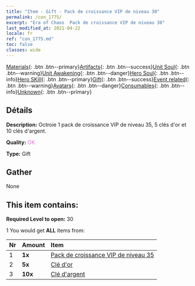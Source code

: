 ```yaml
---
title: "Item - Gift - Pack de croissance VIP de niveau 30"
permalink: /con_1775/
excerpt: "Era of Chaos  Pack de croissance VIP de niveau 30"
last_modified_at: 2021-04-22
locale: fr
ref: "con_1775.md"
toc: false
classes: wide
---
```

 [Materials](/ItemsFR/){: .btn .btn--primary}[Artifacts](/ItemsFR/Artifacts/){: .btn .btn--success}[Unit Soul](/ItemsFR/UnitSoul/){: .btn .btn--warning}[Unit Awakening](/ItemsFR/UnitAwakening/){: .btn .btn--danger}[Hero Soul](/ItemsFR/HeroSoul/){: .btn .btn--info}[Hero SKill](/ItemsFR/HeroSkill/){: .btn .btn--primary}[Gift](/ItemsFR/Gift/){: .btn .btn--success}[Event related](/ItemsFR/Events/){: .btn .btn--warning}[Avatars](/ItemsFR/Avatars/){: .btn .btn--danger}[Consumables](/ItemsFR/Consumables/){: .btn .btn--info}[Unknown](/ItemsFR/Unknown/){: .btn .btn--primary}

## Détails
 **Description:** Octroie 1 pack de croissance VIP de niveau 35, 5 clés d'or et 10 clés d'argent.

 **Quality:** <span style="color: #DA70D6">OK</span>

 **Type:** Gift

## Gather

  None

## This item contains:

 **Required Level to open:** 30

 1 You would get **ALL** items  from:

  | Nr | Amount |     Item    |
  |:---|:-------|:------------|
  | 1 |  **1x** | [Pack de croissance VIP de niveau 35](/ItemsFR/con_1776/) |  | 
  | 2 |  **5x** | [Clé d'or](/ItemsFR/con_783/) |  | 
  | 3 |  **10x** | [Clé d'argent](/ItemsFR/con_693/) |  | 
